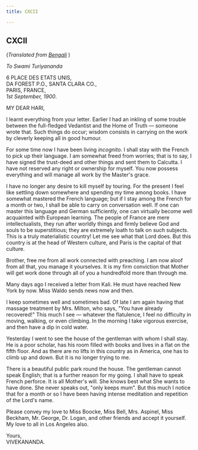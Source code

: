 ```yaml
---
title: CXCII

---
```





  

  


## CXCII

(*Translated from [Bengali](b8507e8192.pdf)* )

*To Swami Turiyananda*

6 PLACE DES ETATS UNIS,  
DA FOREST P.O., SANTA CLARA CO.,  
PARIS, FRANCE,  
*1st September, 1900*.

MY DEAR HARI,

I learnt everything from your letter. Earlier I had an inkling of some
trouble between the full-fledged Vedantist and the Home of Truth  —
someone wrote that. Such things do occur; wisdom consists in carrying on
the work by cleverly keeping all in good humour.

For some time now I have been living *incognito*. I shall stay with the
French to pick up their language. I am somewhat freed from worries; that
is to say, I have signed the trust-deed and other things and sent them
to Calcutta. I have not reserved any right or ownership for myself. You
now possess everything and will manage all work by the Master's grace.

I have no longer any desire to kill myself by touring. For the present I
feel like settling down somewhere and spending my time among books. I
have somewhat mastered the French language; but if I stay among the
French for a month or two, I shall be able to carry on conversation
well. If one can master this language and German sufficiently, one can
virtually become well acquainted with European learning. The people of
France are mere intellectualists, they run after worldly things and
firmly believe God and souls to be superstitious; they are extremely
loath to talk on such subjects. This is a truly materialistic country!
Let me see what that Lord does. But this country is at the head of
Western culture, and Paris is the capital of that culture.

Brother, free me from all work connected with preaching. I am now aloof
from all that, you manage it yourselves. It is my firm conviction that
Mother will get work done through all of you a hundredfold more than
through me.

Many days ago I received a letter from Kali. He must have reached New
York by now. Miss Waldo sends news now and then.

I keep sometimes well and sometimes bad. Of late I am again having that
massage treatment by Mrs. Milton, who says, "You have already
recovered!" This much I see — whatever the flatulence, I feel no
difficulty in moving, walking, or even climbing. In the morning I take
vigorous exercise, and then have a dip in cold water.

Yesterday I went to see the house of the gentleman with whom I shall
stay. He is a poor scholar, has his room filled with books and lives in
a flat on the fifth floor. And as there are no lifts in this country as
in America, one has to climb up and down. But it is no longer trying to
me.

There is a beautiful public park round the house. The gentleman cannot
speak English; that is a further reason for my going. I shall have to
speak French perforce. It is all Mother's will. She knows best what She
wants to have done. She never speaks out, "only keeps mum". But this
much I notice that for a month or so I have been having intense
meditation and repetition of the Lord's name.

Please convey my love to Miss Boocke, Miss Bell, Mrs. Aspinel, Miss
Beckham, Mr. George, Dr. Logan, and other friends and accept it
yourself. My love to all in Los Angeles also.

Yours,  
VIVEKANANDA.


